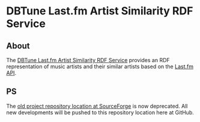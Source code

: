 DBTune Last.fm Artist Similarity RDF Service
============================================

About
-----

The [DBTune Last.fm Artist Similarity RDF Service](http://dbtune.org/artists/last-fm/) provides an RDF representation of music artists and their similar artists based on the [Last.fm API](http://last.fm/api).

PS
--

The [old project repository location at SourceForge](http://motools.svn.sourceforge.net/viewvc/motools/lastfm-artist/) is now deprecated. All new developments will be pushed to this repository location here at GitHub.
